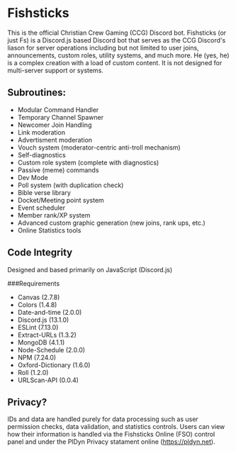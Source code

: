 # Fishsticks
This is the official Christian Crew Gaming (CCG) Discord bot. Fishsticks (or just Fs) is a Discord.js based Discord bot that serves as the CCG Discord's liason for server operations including but not limited to user joins, announcements, custom roles, utility systems, and much more. He (yes, he) is a complex creation with a load of custom content. It is not designed for multi-server support or systems.

## Subroutines:
- Modular Command Handler
- Temporary Channel Spawner
- Newcomer Join Handling
- Link moderation
- Advertisment moderation
- Vouch system (moderator-centric anti-troll mechanism)
- Self-diagnostics
- Custom role system (complete with diagnostics)
- Passive (meme) commands
- Dev Mode
- Poll system (with duplication check)
- Bible verse library
- Docket/Meeting point system
- Event scheduler
- Member rank/XP system
- Advanced custom graphic generation (new joins, rank ups, etc.)
- Online Statistics tools

## Code Integrity
Designed and based primarily on JavaScript (Discord.js)

###Requirements
- Canvas (2.7.8)
- Colors (1.4.8)
- Date-and-time (2.0.0)
- Discord.js (13.1.0)
- ESLint (7.13.0)
- Extract-URLs (1.3.2)
- MongoDB (4.1.1)
- Node-Schedule (2.0.0)
- NPM (7.24.0)
- Oxford-Dictionary (1.6.0)
- Roll (1.2.0)
- URLScan-API (0.0.4)

## Privacy?
IDs and data are handled purely for data processing such as user permission checks, data validation, and statistics controls. Users can view how their information is handled via the Fishsticks Online (FSO) control panel and under the PlDyn Privacy statament online (https://pldyn.net).